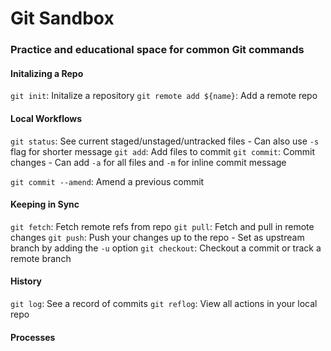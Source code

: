 # Git Sandbox

### Practice and educational space for common Git commands

#### Initalizing a Repo

`git init`: Initalize a repository
`git remote add ${name}`: Add a remote repo

#### Local Workflows
`git status`: See current staged/unstaged/untracked files
	- Can also use `-s` flag for shorter message
`git add`: Add files to commit
`git commit`: Commit changes
	- Can add `-a` for all files and `-m` for inline commit message

`git commit --amend`: Amend a previous commit

#### Keeping in Sync
`git fetch`: Fetch remote refs from repo
`git pull`: Fetch and pull in remote changes
`git push`: Push your changes up to the repo
	- Set as upstream branch by adding the `-u` option
`git checkout`: Checkout a commit or track a remote branch

#### History 
`git log`: See a record of commits
`git reflog`: View all actions in your local repo

#### Processes
